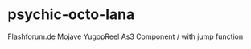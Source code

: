 psychic-octo-lana
=================

Flashforum.de Mojave YugopReel As3 Component / with jump function